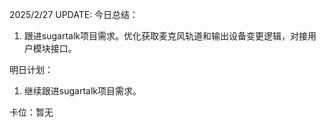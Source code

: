 2025/2/27 UPDATE:
今日总结：
1. 跟进sugartalk项目需求。优化获取麦克风轨道和输出设备变更逻辑，对接用户模块接口。

明日计划：
1. 继续跟进sugartalk项目需求。

卡位：暂无
